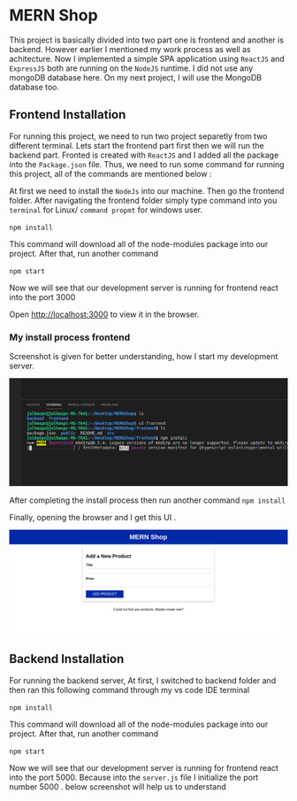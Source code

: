 # MERN Shop
This project is basically divided into two part one is frontend and another is backend. However earlier I mentioned my work
process as well as achitecture. Now I implemented a simple SPA application using `ReactJS` and `ExpressJS` both are running 
on the `NodeJS` runtime. I did not use any mongoDB database here. On my next project, I will use the MongoDB database too.

## Frontend Installation
For running this project, we need to run two project separetly from two different terminal. Lets start the frontend part 
first then we will run the backend part. Fronted is created with `ReactJS` and I added all the package into the `Package.json` file. Thus, we need to run some command for running this project, all of the commands are mentioned below :

At first we need to install the `NodeJs` into our machine. Then go the frontend folder. After navigating the frontend folder
simply type command into you `terminal` for Linux/ `command propmt` for windows user.

`npm install`

This command will download all of the node-modules package into our project. After that, run another command

`npm start`

Now we will see that our development server is running for frontend react into the port 3000 

Open [http://localhost:3000](http://localhost:3000) to view it in the browser.

### My install process frontend

Screenshot is given for better understanding, how I start my development server.

![alt text](https://github.com/Maxyee/Julhas_MERN_Stack_Project/blob/master/shotsPart2/frontendNPM.png)

After completing the install process then run another command `npm install`

Finally, opening the browser and I get this UI .

![alt text](https://github.com/Maxyee/Julhas_MERN_Stack_Project/blob/master/shotsPart2/beforeAddProduct.png)


## Backend Installation
For running the backend server, At first, I switched to backend folder and then ran this following command through
my vs code IDE terminal

`npm install`

This command will download all of the node-modules package into our project. After that, run another command

`npm start`

Now we will see that our development server is running for frontend react into the port 5000. Because into the `server.js`
file I initialize the port number 5000 . below screenshot will help us to understand




